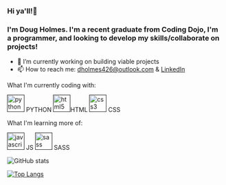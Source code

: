 ### Hi ya'll!👋

### I'm Doug Holmes. I'm a recent graduate from Coding Dojo, I'm a programmer, and looking to develop my skills/collaborate on projects!

- 🔭 I’m currently working on building viable projects 
- 📫 How to reach me: dholmes426@outlook.com & [LinkedIn](https://www.linkedin.com/in/douglholmes/) 

What I'm currently coding with:

[<img src='https://cdn3.iconfinder.com/data/icons/logos-and-brands-adobe/512/267_Python-512.png' alt='python' height='40'>](  ) PYTHON 
 [<img src='https://cdn-icons-png.flaticon.com/512/1216/1216733.png' alt='html5' height='40'>]( )HTML  [<img src='https://cdn4.iconfinder.com/data/icons/social-media-logos-6/512/121-css3-512.png' alt='css3' height='40'>]( ) CSS


What I'm learning more of:

 [<img src='https://d2gdtie5ivbdow.cloudfront.net/media/images/javascript.png' alt='javascript' height='40'>]( ) JS   [<img src='https://sass-lang.com/assets/img/styleguide/seal-color-aef0354c.png' alt='sass' height='40'>]( ) SASS


![GitHub stats](https://github-readme-stats.vercel.app/api?username=douglholmes&show_icons=true)  

[![Top Langs](https://github-readme-stats.vercel.app/api/top-langs/?username=douglholmes)](https://github.com/anuraghazra/github-readme-stats)
 
